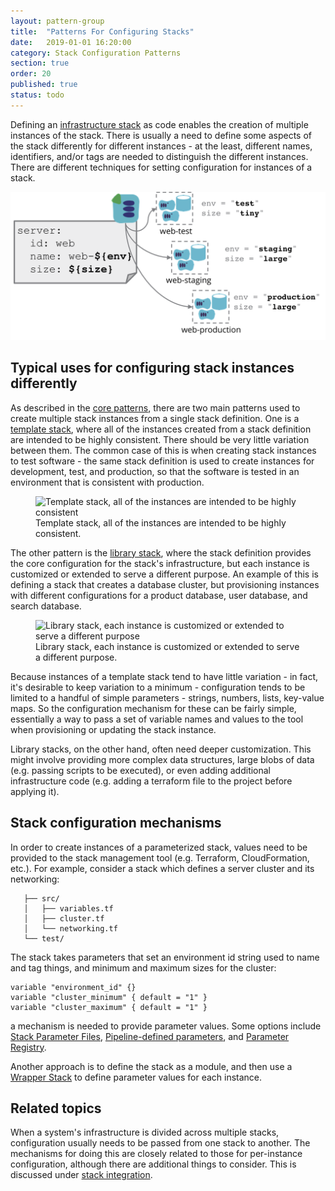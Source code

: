 ```yaml
---
layout: pattern-group
title:  "Patterns For Configuring Stacks"
date:   2019-01-01 16:20:00
category: Stack Configuration Patterns
section: true
order: 20
published: true
status: todo
---
```


Defining an [infrastructure stack](/patterns/core-stack/) as code enables the creation of multiple instances of the stack. There is usually a need to define some aspects of the stack differently for different instances - at the least, different names, identifiers, and/or tags are needed to distinguish the different instances. There are different techniques for setting configuration for instances of a stack.


![There is usually a need to define some aspects of a stack differently for different instances](images/stack-parameters.png)


## Typical uses for configuring stack instances differently

As described in the [core patterns](/patterns/core-stack), there are two main patterns used to create multiple stack instances from a single stack definition. One is a [template stack](/patterns/core-stack/template-stack.html), where all of the instances created from a stack definition are intended to be highly consistent. There should be very little variation between them. The common case of this is when creating stack instances to test software - the same stack definition is used to create instances for development, test, and production, so that the software is tested in an environment that is consistent with production.


<figure>
  <img src="/patterns/core-stack/images/template-stack.png" alt="Template stack, all of the instances are intended to be highly consistent"/>
  <figcaption>Template stack, all of the instances are intended to be highly consistent.</figcaption>
</figure>


The other pattern is the [library stack](/patterns/core-stack/library-stack.html), where the stack definition provides the core configuration for the stack's infrastructure, but each instance is customized or extended to serve a different purpose. An example of this is defining a stack that creates a database cluster, but provisioning instances with different configurations for a product database, user database, and search database.


<figure>
  <img src="/patterns/core-stack/images/library-stack.png" alt="Library stack, each instance is customized or extended to serve a different purpose"/>
  <figcaption>Library stack, each instance is customized or extended to serve a different purpose.</figcaption>
</figure>


Because instances of a template stack tend to have little variation - in fact, it's desirable to keep variation to a minimum - configuration tends to be limited to a handful of simple parameters - strings, numbers, lists, key-value maps. So the configuration mechanism for these can be fairly simple, essentially a way to pass a set of variable names and values to the tool when provisioning or updating the stack instance.

Library stacks, on the other hand, often need deeper customization. This might involve providing more complex data structures, large blobs of data (e.g. passing scripts to be executed), or even adding additional infrastructure code (e.g. adding a terraform file to the project before applying it).


## Stack configuration mechanisms

In order to create instances of a parameterized stack, values need to be provided to the stack management tool (e.g. Terraform, CloudFormation, etc.). For example, consider a stack which defines a server cluster and its networking:


~~~ console
   ├── src/
   │   ├── variables.tf
   │   ├── cluster.tf
   │   └── networking.tf
   └── test/
~~~


The stack takes parameters that set an environment id string used to name and tag things, and minimum and maximum sizes for the cluster:


~~~ hcl
variable "environment_id" {}
variable "cluster_minimum" { default = "1" }
variable "cluster_maximum" { default = "1" }
~~~




a mechanism is needed to provide parameter values. Some options include [Stack Parameter Files](stack-parameter-files.html), [Pipeline-defined parameters](pipeline-defined-parameters.html), and [Parameter Registry](stack-parameter-registry.html).

Another approach is to define the stack as a module, and then use a [Wrapper Stack](wrapper-stack.html) to define parameter values for each instance.


## Related topics

When a system's infrastructure is divided across multiple stacks, configuration usually needs to be passed from one stack to another. The mechanisms for doing this are closely related to those for per-instance configuration, although there are additional things to consider. This is discussed under [stack integration](/patterns/stack-integration/).

